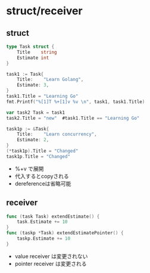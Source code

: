 # struct/receiver

## struct
```go
type Task struct {
    Title    string
    Estimate int
}

task1 := Task{
    Title:    "Learn Golang",
    Estimate: 3,
}
task1.Title = "Learning Go"
fmt.Printf("%[1]T %+[1]v %v \n", task1, task1.Title)

var task2 Task = task1
task2.Title = "new"  #task1.Title == "Learning Go"

task1p := &Task{
    Title:    "Learn concurrency",
    Estimate: 2,
}
(*task1p).Title = "Changed"
task1p.Title = "Changed"
```
- %+v で展開
- 代入するとcopyされる
- dereferenceは省略可能

## receiver
```go
func (task Task) extendEstimate() {
    task.Estimate += 10
}
func (taskp *Task) extendEstimatePointer() {
    taskp.Estimate += 10
}
```
- value receiver は変更されない
- pointer receiver は変更される
